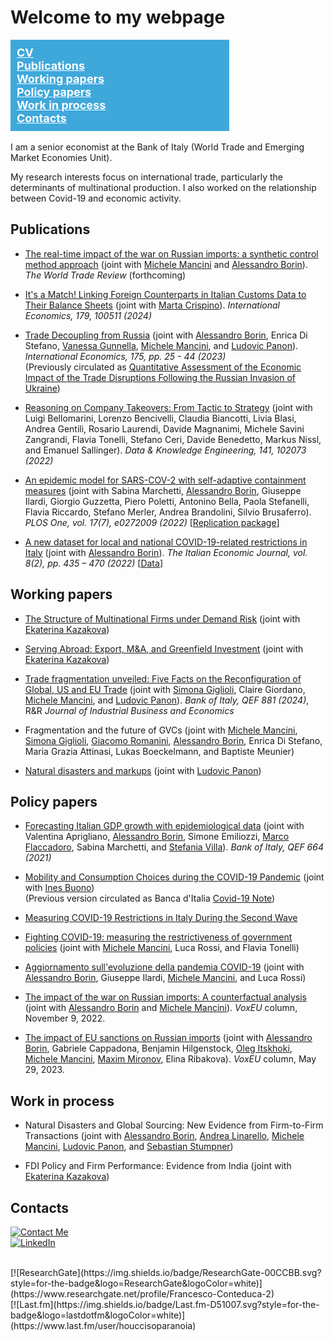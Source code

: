 <script type="application/ld+json">
{
  "@context": "http://schema.org",
  "@type": "Person",
  "name": "Francesco Paolo Conteduca",
  "jobTitle": "Senior Economist",
  "affiliation": {
    "@type": "Organization",
    "name": "Bank of Italy",
    "url": "https://www.bancaditalia.it"
  },
  "worksFor": {
    "@type": "Organization",
    "name": "Bank of Italy",
    "url": "https://www.bancaditalia.it"
  },
  "sameAs": [
    "https://github.com/fpaoloconteduca",
    "https://scholar.google.com/citations?user=k3X8TYYAAAAJ",
    "https://www.linkedin.com/in/francesco-paolo-conteduca-87146130",
    "https://www.researchgate.net/profile/Francesco-Conteduca-2"
  ],
  "email": "mailto:francescopaolo.conteduca@bancaditalia.it",
  "alumniOf": {
    "@type": "EducationalOrganization",
    "name": "Your University Name"
  }
}
</script>

# Welcome to my webpage

<div style="display: flex;">


<nav style="flex: 0 0 330px; background-color: #3fa8db; padding: 10px;">
    <ul style="list-style-type: none; padding: 0; margin: 0; font-size: 18px;">
        <li style="margin-left: 0;"><a href="https://fpconteduca.com/CV.pdf" style="color: white; font-weight: bold;" target="_blank">CV</a></li>
        <li style="margin-left: 0px;"><a href="#publications" style="color: white; font-weight: bold;">Publications</a></li>
        <li style="margin-left: 0px;"><a href="#working-papers" style="color: white; font-weight: bold;">Working papers</a></li>
        <li style="margin-left: 0px;"><a href="#policy-papers" style="color: white; font-weight: bold;">Policy papers</a></li>
        <li style="margin-left: 0px;"><a href="#work-in-process" style="color: white; font-weight: bold;">Work in process</a></li>
        <li style="margin-left: 0px;"><a href="#contacts" style="color: white; font-weight: bold;">Contacts</a></li> 
    </ul>
</nav>

</div>
<br />
I am a senior economist at the Bank of Italy (World Trade and Emerging Market Economies Unit).

My research interests focus on international trade, particularly the determinants of multinational production. I also worked on the relationship between Covid-19 and economic activity. 


## Publications

- [The real-time impact of the war on Russian imports: a synthetic control method approach](https://doi.org/10.1017/S1474745623000484) (joint with [Michele Mancini](http://www.tradeconomics.com/mancini) and [Alessandro Borin](http://www.tradeconomics.com/borin)). *The World Trade Review* (forthcoming)

- [It's a Match! Linking Foreign Counterparts in Italian Customs Data to Their Balance Sheets](https://doi.org/10.1016/j.inteco.2024.100511) (joint with [Marta Crispino](https://sites.google.com/site/crispinostat/)). *International Economics, 179, 100511 (2024)*

- [Trade Decoupling from Russia](https://doi.org/10.1016/j.inteco.2023.05.001) (joint with [Alessandro Borin](http://www.tradeconomics.com/borin), Enrica Di Stefano, [Vanessa Gunnella](https://sites.google.com/site/vanessagunnella/), [Michele Mancini](http://www.tradeconomics.com/mancini), and [Ludovic Panon](https://sites.google.com/site/ludovicpanon/home)). *International Economics, 175, pp. 25 - 44 (2023)* <br> 
(Previously circulated as [Quantitative Assessment of the Economic Impact of the Trade Disruptions Following the Russian Invasion of Ukraine](https://www.bancaditalia.it/pubblicazioni/qef/2022-0700/index.html?com.dotmarketing.htmlpage.language=1))

- [Reasoning on Company Takeovers: From Tactic to Strategy](https://www.sciencedirect.com/science/article/abs/pii/S0169023X22000672) (joint with Luigi Bellomarini, Lorenzo Bencivelli, Claudia Biancotti, Livia Blasi, Andrea Gentili, Rosario Laurendi, Davide Magnanimi, Michele Savini Zangrandi, Flavia Tonelli, Stefano Ceri, Davide Benedetto, Markus Nissl, and Emanuel Sallinger). *Data & Knowledge Engineering, 141, 102073 (2022)*

- [An epidemic model for SARS-COV-2 with self-adaptive containment measures](https://doi.org/10.1371/journal.pone.0272009) (joint with Sabina Marchetti, [Alessandro Borin](http://www.tradeconomics.com/borin), Giuseppe Ilardi, Giorgio Guzzetta, Piero Poletti, Antonino Bella, Paola Stefanelli, Flavia Riccardo, Stefano Merler, Andrea Brandolini, Silvio Brusaferro). *PLOS One, vol. 17(7), e0272009 (2022)* [[Replication package](https://zenodo.org/record/6668605#.YrAbOoXP3IV)]

- [A new dataset for local and national COVID-19-related restrictions in Italy](https://doi.org/10.1007/s40797-022-00197-0) (joint with [Alessandro Borin](http://www.tradeconomics.com/borin)). *The Italian Economic Journal, vol. 8(2), pp. 435 – 470 (2022)* [[Data](https://www.dropbox.com/sh/s6j0eb12ipsomc4/AAAfAeoAJch9Nf8pBUlrfBNma?dl=0)]

## Working papers


- [The Structure of Multinational Firms under Demand Risk](https://drive.google.com/file/d/12a7-yrnwIpMa19hrOaZMtwdSoxmmFGnP/view) (joint with [Ekaterina Kazakova](https://ekaterinakazakova.com))

- [Serving Abroad: Export, M&A, and Greenfield Investment](https://papers.ssrn.com/sol3/papers.cfm?abstract_id=4606966) (joint with [Ekaterina Kazakova](https://ekaterinakazakova.com))

- [Trade fragmentation unveiled: Five Facts on the Reconfiguration of Global, US and EU Trade](https://www.bancaditalia.it/pubblicazioni/qef/2024-0881/QEF_881_24.pdf?language_id=1) (joint with [Simona Giglioli](https://sites.google.com/carloalberto.org/simona-giglioli/home), Claire Giordano, [Michele Mancini](http://www.tradeconomics.com/mancini), and [Ludovic Panon](https://sites.google.com/site/ludovicpanon/home)). *Bank of Italy, QEF 881 (2024)*,  R&R *Journal of Industrial Business and Economics*

- Fragmentation and the future of GVCs (joint with [Michele Mancini](http://www.tradeconomics.com/mancini), [Simona Giglioli](https://sites.google.com/carloalberto.org/simona-giglioli/home), [Giacomo Romanini](https://giacomoromanini.com/), [Alessandro Borin](http://www.tradeconomics.com/borin), Enrica Di Stefano, Maria Grazia Attinasi, Lukas Boeckelmann, and Baptiste Meunier)

- [Natural disasters and markups](https://papers.ssrn.com/sol3/papers.cfm?abstract_id=4971406) (joint with [Ludovic Panon](https://sites.google.com/site/ludovicpanon/home))


## Policy papers
 
- [Forecasting Italian GDP growth with epidemiological data](https://www.bancaditalia.it/pubblicazioni/qef/2021-0664/index.html?com.dotmarketing.htmlpage.language=1) (joint with Valentina Aprigliano, [Alessandro Borin](http://www.tradeconomics.com/borin), Simone Emiliozzi, [Marco Flaccadoro](https://sites.google.com/view/marcoflaccadoro/home), Sabina Marchetti, and [Stefania Villa](https://sites.google.com/site/stefaniavilla3)). *Bank of Italy, QEF 664 (2021)*
 
 - [Mobility and Consumption Choices during the COVID-19 Pandemic](https://papers.ssrn.com/sol3/papers.cfm?abstract_id=3873765) (joint with [Ines Buono](https://sites.google.com/site/inesbuono/home))<br>
(Previous version circulated as Banca d'Italia [Covid-19 Note](https://www.bancaditalia.it/pubblicazioni/note-covid-19/2020/Nota_Covid_Mobility_Before_Gvt_Restrictions_09112020.pdf))
 
- [Measuring COVID-19 Restrictions in Italy During the Second Wave](https://www.bancaditalia.it/pubblicazioni/note-covid-19/2021/mobility_restrictions_italy_second_wave.pdf) 

- [Fighting COVID-19: measuring the restrictiveness of government policies](https://www.bancaditalia.it/pubblicazioni/note-covid-19/2020/Nota_Lockdown_circolazione.pdf) (joint with [Michele Mancini](http://www.tradeconomics.com/mancini), Luca Rossi, and Flavia Tonelli)

- [Aggiornamento sull'evoluzione della pandemia COVID-19](https://www.bancaditalia.it/pubblicazioni/note-covid-19/2020/Aggiornamento_evoluzione_pandemia_Covid_19-2020.07.20.pdf) (joint with [Alessandro Borin](http://www.tradeconomics.com/borin), Giuseppe Ilardi, [Michele Mancini](http://www.tradeconomics.com/mancini), and Luca Rossi)

- [The impact of the war on Russian imports: A counterfactual analysis](https://cepr.org/voxeu/columns/impact-war-russian-imports-counterfactual-analysis) (joint with [Alessandro Borin](http://www.tradeconomics.com/borin) and [Michele Mancini](http://www.tradeconomics.com/mancini)). *VoxEU* column, November 9, 2022.

- [The impact of EU sanctions on Russian imports](https://cepr.org/voxeu/columns/impact-eu-sanctions-russian-imports) (joint with [Alessandro Borin](http://www.tradeconomics.com/borin), Gabriele Cappadona, Benjamin Hilgenstock, [Oleg Itskhoki](https://itskhoki.com/), [Michele Mancini](http://www.tradeconomics.com/mancini), [Maxim Mironov](http://mironov.xyz/), Elina Ribakova). *VoxEU* column, May 29, 2023.

## Work in process

- Natural Disasters and Global Sourcing: New Evidence from Firm-to-Firm Transactions (joint with [Alessandro Borin](http://www.tradeconomics.com/borin), [Andrea Linarello](https://sites.google.com/site/andrealinarello/home), [Michele Mancini](http://www.tradeconomics.com/mancini), [Ludovic Panon](https://sites.google.com/site/ludovicpanon/home), and [Sebastian Stumpner](https://sites.google.com/site/sebastianstumpner/))
 
- FDI Policy and Firm Performance: Evidence from India (joint with [Ekaterina Kazakova](https://www.ekaterinakazakova.com))


  
## Contacts

[![Contact Me](https://img.shields.io/badge/E-Mail-blue?style=for-the-badge)](mailto:francescopaolo.conteduca@bancaditalia.it)
<br />
[![LinkedIn](https://img.shields.io/badge/LinkedIn-0A66C2.svg?style=for-the-badge&logo=LinkedIn&logoColor=white)](https://www.linkedin.com/in/francesco-paolo-conteduca-87146130)
<!-- 
<br />
[![Google Scholar](https://img.shields.io/badge/Google%20Scholar-4285F4.svg?style=for-the-badge&logo=Google-Scholar&logoColor=white
)](https://scholar.google.com/citations?user=k3X8TYYAAAAJ)
-->
<br />
[![ResearchGate](https://img.shields.io/badge/ResearchGate-00CCBB.svg?style=for-the-badge&logo=ResearchGate&logoColor=white)](https://www.researchgate.net/profile/Francesco-Conteduca-2)
<br />
[![Last.fm](https://img.shields.io/badge/Last.fm-D51007.svg?style=for-the-badge&logo=lastdotfm&logoColor=white)](https://www.last.fm/user/houccisoparanoia)
 
<a href="https://www.revolvermaps.com/?target=enlarge&amp;i=0zc0mexk33u"><img src="//ra.revolvermaps.com/h/m/a/0/ff0000/128/0/0zc0mexk33u.png" width="1" height="1" alt="Map" style="border:0;"></a>


 
 


